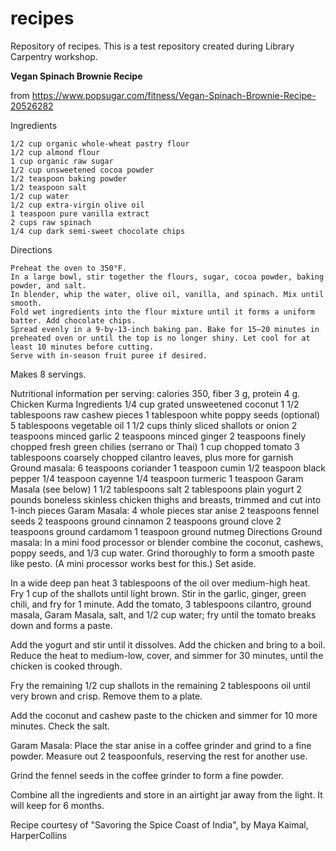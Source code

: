 # recipes
Repository of recipes.  This is a test repository created during Library Carpentry workshop.

**Vegan Spinach Brownie Recipe** 

from https://www.popsugar.com/fitness/Vegan-Spinach-Brownie-Recipe-20526282

Ingredients

    1/2 cup organic whole-wheat pastry flour
    1/2 cup almond flour
    1 cup organic raw sugar
    1/2 cup unsweetened cocoa powder
    1/2 teaspoon baking powder
    1/2 teaspoon salt
    1/2 cup water
    1/2 cup extra-virgin olive oil
    1 teaspoon pure vanilla extract
    2 cups raw spinach
    1/4 cup dark semi-sweet chocolate chips

Directions

    Preheat the oven to 350°F.
    In a large bowl, stir together the flours, sugar, cocoa powder, baking powder, and salt.
    In blender, whip the water, olive oil, vanilla, and spinach. Mix until smooth.
    Fold wet ingredients into the flour mixture until it forms a uniform batter. Add chocolate chips.
    Spread evenly in a 9-by-13-inch baking pan. Bake for 15–20 minutes in preheated oven or until the top is no longer shiny. Let cool for at least 10 minutes before cutting.
    Serve with in-season fruit puree if desired.

Makes 8 servings.

Nutritional information per serving: calories 350, fiber 3 g, protein 4 g.
Chicken Kurma
Ingredients
1/4 cup grated unsweetened coconut
1 1/2 tablespoons raw cashew pieces
1 tablespoon white poppy seeds (optional)
5 tablespoons vegetable oil
1 1/2 cups thinly sliced shallots or onion
2 teaspoons minced garlic
2 teaspoons minced ginger
2 teaspoons finely chopped fresh green chilies (serrano or Thai)
1 cup chopped tomato
3 tablespoons coarsely chopped cilantro leaves, plus more for garnish
Ground masala:
6 teaspoons coriander
1 teaspoon cumin
1/2 teaspoon black pepper
1/4 teaspoon cayenne
1/4 teaspoon turmeric
1 teaspoon Garam Masala (see below)
1 1/2 tablespoons salt
2 tablespoons plain yogurt
2 pounds boneless skinless chicken thighs and breasts, trimmed and cut into 1-inch pieces
Garam Masala:
4 whole pieces star anise
2 teaspoons fennel seeds
2 teaspoons ground cinnamon
2 teaspoons ground clove
2 teaspoons ground cardamom
1 teaspoon ground nutmeg
Directions
Ground masala:
In a mini food processor or blender combine the coconut, cashews, poppy seeds, and 1/3 cup water. Grind thoroughly to form a smooth paste like pesto. (A mini processor works best for this.) Set aside.

In a wide deep pan heat 3 tablespoons of the oil over medium-high heat. Fry 1 cup of the shallots until light brown. Stir in the garlic, ginger, green chili, and fry for 1 minute. Add the tomato, 3 tablespoons cilantro, ground masala, Garam Masala, salt, and 1/2 cup water; fry until the tomato breaks down and forms a paste.

Add the yogurt and stir until it dissolves. Add the chicken and bring to a boil. Reduce the heat to medium-low, cover, and simmer for 30 minutes, until the chicken is cooked through.

Fry the remaining 1/2 cup shallots in the remaining 2 tablespoons oil until very brown and crisp. Remove them to a plate.

Add the coconut and cashew paste to the chicken and simmer for 10 more minutes. Check the salt.

Garam Masala:
Place the star anise in a coffee grinder and grind to a fine powder. Measure out 2 teaspoonfuls, reserving the rest for another use.

Grind the fennel seeds in the coffee grinder to form a fine powder.

Combine all the ingredients and store in an airtight jar away from the light. It will keep for 6 months.

Recipe courtesy of "Savoring the Spice Coast of India", by Maya Kaimal, HarperCollins

